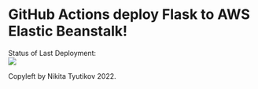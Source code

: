 # GitHub Actions deploy Flask to AWS Elastic Beanstalk!




Status of Last Deployment:<br>
<img src="https://github.com/Nikitatut/github-actions-cicd-to-aws/workflows/CI-CD-Pipeline-to-AWS-ElasticBeastalk/badge.svg?branch=main"><br>


Copyleft by Nikita Tyutikov 2022.
